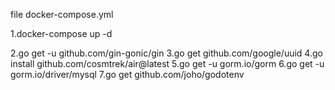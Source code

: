 file docker-compose.yml

1.docker-compose up -d

2.go get -u github.com/gin-gonic/gin
3.go get github.com/google/uuid
4.go install github.com/cosmtrek/air@latest
5.go get -u gorm.io/gorm
6.go get -u gorm.io/driver/mysql
7.go get github.com/joho/godotenv
